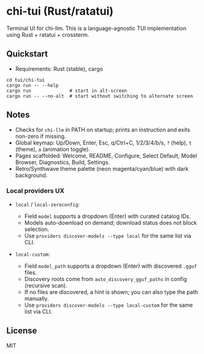 # chi-tui (Rust/ratatui)

Terminal UI for chi-llm. This is a language-agnostic TUI implementation using Rust + ratatui + crossterm.

## Quickstart

- Requirements: Rust (stable), cargo

```
cd tui/chi-tui
cargo run -- --help
cargo run              # start in alt-screen
cargo run -- --no-alt  # start without switching to alternate screen
```

## Notes
- Checks for `chi-llm` in PATH on startup; prints an instruction and exits non-zero if missing.
- Global keymap: Up/Down, Enter, Esc, q/Ctrl+C, 1/2/3/4/b/s, `?` (help), `t` (theme), `a` (animation toggle).
- Pages scaffolded: Welcome, README, Configure, Select Default, Model Browser, Diagnostics, Build, Settings.
- Retro/Synthwave theme palette (neon magenta/cyan/blue) with dark background.

### Local providers UX

- `local` / `local-zeroconfig`:
  - Field `model` supports a dropdown (Enter) with curated catalog IDs.
  - Models auto-download on demand; download status does not block selection.
  - Use `providers discover-models --type local` for the same list via CLI.

- `local-custom`:
  - Field `model_path` supports a dropdown (Enter) with discovered `.gguf` files.
  - Discovery roots come from `auto_discovery_gguf_paths` in config (recursive scan).
  - If no files are discovered, a hint is shown; you can also type the path manually.
  - Use `providers discover-models --type local-custom` for the same list via CLI.

## License
MIT
